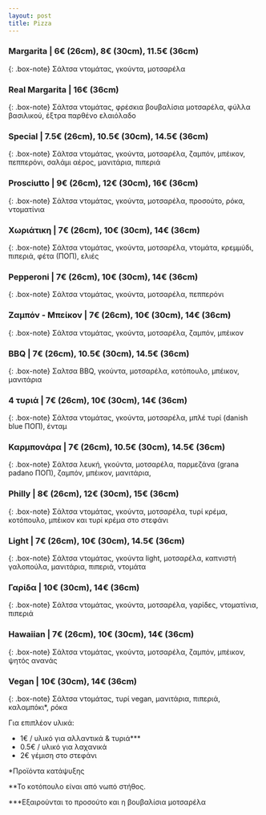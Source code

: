 ```yaml
---
layout: post
title: Pizza
---
```


### Margarita | 6€ (26cm), 8€ (30cm), 11.5€ (36cm)

{: .box-note}
Σάλτσα ντομάτας, γκούντα, μοτσαρέλα

### Real Margarita | 16€ (36cm)

{: .box-note}
Σάλτσα ντομάτας, φρέσκια βουβαλίσια μοτσαρέλα, φύλλα βασιλικού, έξτρα παρθένο ελαιόλαδο

### Special | 7.5€ (26cm), 10.5€ (30cm), 14.5€ (36cm)

{: .box-note}
Σάλτσα ντομάτας, γκούντα, μοτσαρέλα, ζαμπόν, μπέικον, πεππερόνι, σαλάμι αέρος, μανιτάρια, πιπεριά

### Prosciuttο | 9€ (26cm), 12€ (30cm), 16€ (36cm)

{: .box-note}
Σάλτσα ντομάτας, γκούντα, μοτσαρέλα, προσούτο, ρόκα, ντοματίνια

### Χωριάτικη | 7€ (26cm), 10€ (30cm), 14€ (36cm)

{: .box-note}
Σάλτσα ντομάτας, γκούντα, μοτσαρέλα, ντομάτα, κρεμμύδι, πιπεριά, φέτα (ΠΟΠ), ελιές

### Pepperoni | 7€ (26cm), 10€ (30cm), 14€ (36cm)

{: .box-note}
Σάλτσα ντομάτας, γκούντα, μοτσαρέλα, πεππερόνι

### Ζαμπόν - Μπείκον | 7€ (26cm), 10€ (30cm), 14€ (36cm)

{: .box-note}
Σάλτσα ντομάτας, γκούντα, μοτσαρέλα, ζαμπόν, μπέικον

### ΒΒQ | 7€ (26cm), 10.5€ (30cm), 14.5€ (36cm)

{: .box-note}
Σαλτσα BBQ, γκούντα, μοτσαρέλα, κοτόπουλο, μπέικον, μανιτάρια

### 4 τυριά | 7€ (26cm), 10€ (30cm), 14€ (36cm)

{: .box-note}
Σάλτσα ντομάτας, γκούντα, μοτσαρέλα, μπλέ τυρί (danish blue ΠΟΠ), ένταμ

### Καρμπονάρα | 7€ (26cm), 10.5€ (30cm), 14.5€ (36cm)

{: .box-note}
Σάλτσα λευκή, γκούντα, μοτσαρέλα, παρμεζάνα (grana padano ΠΟΠ), ζαμπόν, μπέικον, μανιτάρια, 

### Philly | 8€ (26cm), 12€ (30cm), 15€ (36cm)

{: .box-note}
Σάλτσα ντομάτας, γκούντα, μοτσαρέλα, τυρί κρέμα, κοτόπουλο, μπέικον και τυρί κρέμα στο στεφάνι

### Light | 7€ (26cm), 10€ (30cm), 14.5€ (36cm)

{: .box-note}
Σάλτσα ντομάτας, γκούντα light, μοτσαρέλα, καπνιστή γαλοπούλα, μανιτάρια, πιπεριά, ντομάτα

### Γαρίδα | 10€ (30cm), 14€ (36cm)

{: .box-note}
Σάλτσα ντομάτας, γκούντα, μοτσαρέλα, γαρίδες, ντοματίνια, πιπεριά

### Hawaiian | 7€ (26cm), 10€ (30cm), 14€ (36cm)

{: .box-note}
Σάλτσα ντομάτας, γκούντα, μοτσαρέλα, ζαμπόν, μπέικον, ψητός ανανάς

### Vegan | 10€ (30cm), 14€ (36cm)

{: .box-note}
Σάλτσα ντομάτας, τυρί vegan, μανιτάρια, πιπεριά, καλαμπόκι*, ρόκα


Για επιπλέον υλικά:
- 1€ / υλικό για αλλαντικά & τυριά***
- 0.5€ / υλικό για λαχανικά
- 2€ γέμιση στο στεφάνι

*Προϊόντα κατάψυξης

**Το κοτόπουλο είναι από νωπό στήθος.

***Εξαιρούνται το προσούτο και η βουβαλίσια μοτσαρέλα
